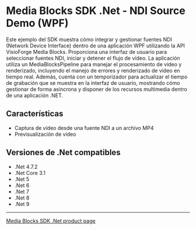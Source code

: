 # Media Blocks SDK .Net - NDI Source Demo (WPF)

Este ejemplo del SDK muestra cómo integrar y gestionar fuentes NDI (Network Device Interface) dentro de una aplicación WPF utilizando la API VisioForge Media Blocks. Proporciona una interfaz de usuario para seleccionar fuentes NDI, iniciar y detener el flujo de vídeo. La aplicación utiliza un MediaBlocksPipeline para manejar el procesamiento de vídeo y renderizado, incluyendo el manejo de errores y renderizado de vídeo en tiempo real. Además, cuenta con un temporizador para actualizar el tiempo de grabación que se muestra en la interfaz de usuario, mostrando cómo gestionar de forma asíncrona y disponer de los recursos multimedia dentro de una aplicación .NET.

## Características

- Captura de vídeo desde una fuente NDI a un archivo MP4
- Previsualización de vídeo

## Versiones de .Net compatibles

- .Net 4.7.2
- .Net Core 3.1
- .Net 5
- .Net 6
- .Net 7
- .Net 8
- .Net 9

---

[Media Blocks SDK .Net product page](https://www.visioforge.com/media-blocks-sdk)
